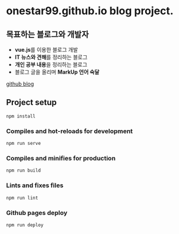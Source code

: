# onestar99.github.io blog project.

## 목표하는 블로그와 개발자
- **vue.js**를 이용한 블로그 개발 
- **IT 뉴스와 견해**를 정리하는 블로그
- **개인 공부 내용**을 정리하는 블로그
- 블로그 글을 올리며 **MarkUp 언어 숙달**

[github blog](https://onestar99.github.io)

## Project setup
```
npm install
```

### Compiles and hot-reloads for development
```
npm run serve
```

### Compiles and minifies for production
```
npm run build
```

### Lints and fixes files
```
npm run lint
```

### Github pages deploy
```
npm run deploy
```


